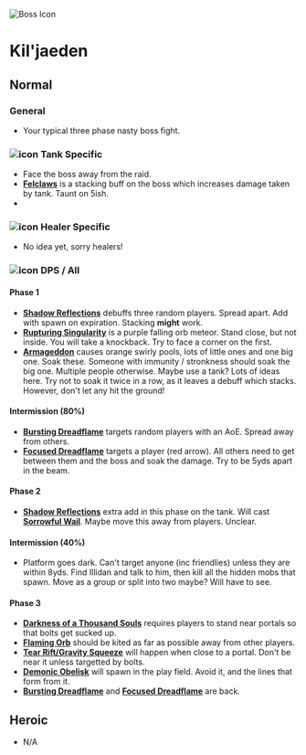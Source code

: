 ![Boss Icon](http://wow.zamimg.com/images/wow/journal/ui-ej-boss-kiljaeden.png)
# Kil'jaeden

## Normal

### General

- Your typical three phase nasty boss fight.

### ![icon](https://vignette4.wikia.nocookie.net/wowwiki/images/7/7e/Icon-class-role-tank-42x42.png/revision/latest/scale-to-width-down/20?cb=20131012150650) Tank Specific

- Face the boss away from the raid.
- [**Felclaws**]() is a stacking buff on the boss which increases damage taken by tank. Taunt on 5ish.
-

### ![icon](https://vignette4.wikia.nocookie.net/wowwiki/images/0/07/Icon-class-role-healer-42x42.png/revision/latest/scale-to-width-down/20?cb=20131012150650) Healer Specific

- No idea yet, sorry healers!

### ![icon](https://vignette4.wikia.nocookie.net/wowwiki/images/3/3f/Icon-class-role-dealer-42x42.png/revision/latest/scale-to-width-down/20?cb=20131012150649) DPS / All

#### Phase 1

- [**Shadow Reflections**]() debuffs three random players. Spread apart. Add with spawn on expiration. Stacking **might** work.
- [**Rupturing Singularity**]() is a purple falling orb meteor. Stand close, but not inside. You will take a knockback. Try to face a corner on the first.
- [**Armageddon**]() causes orange swirly pools, lots of little ones and one big one. Soak these. Someone with immunity / stronkness should soak the big one. Multiple people otherwise. Maybe use a tank? Lots of ideas here. Try not to soak it twice in a row, as it leaves a debuff which stacks. However, don't let any hit the ground!

#### Intermission (80%)

- [**Bursting Dreadflame**]() targets random players with an AoE. Spread away from others.
- [**Focused Dreadflame**]() targets a player (red arrow). All others need to get between them and the boss and soak the damage. Try to be 5yds apart in the beam.

#### Phase 2

- [**Shadow Reflections**]() extra add in this phase on the tank. Will cast [**Sorrowful Wail**](). Maybe move this away from players. Unclear.

#### Intermission (40%)

- Platform goes dark. Can't target anyone (inc friendlies) unless they are within 8yds. Find Illidan and talk to him, then kill all the hidden mobs that spawn. Move as a group or split into two maybe? Will have to see.

#### Phase 3

- [**Darkness of a Thousand Souls**]() requires players to stand near portals so that bolts get sucked up.
- [**Flaming Orb**]() should be kited as far as possible away from other players.
- [**Tear Rift/Gravity Squeeze**]() will happen when close to a portal. Don't be near it unless targetted by bolts.
- [**Demonic Obelisk**]() will spawn in the play field. Avoid it, and the lines that form from it.
- [**Bursting Dreadflame**]() and [**Focused Dreadflame**]() are back.

## Heroic

- N/A
